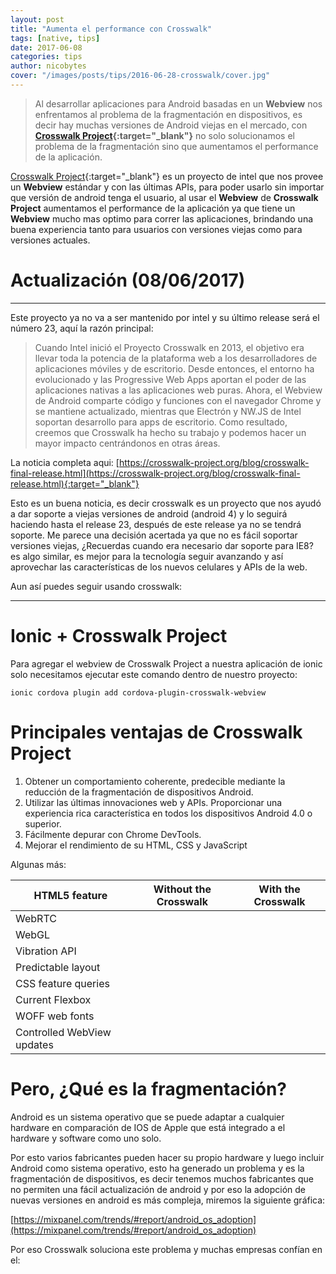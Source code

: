 ```yaml
---
layout: post
title: "Aumenta el performance con Crosswalk"
tags: [native, tips]  
date: 2017-06-08
categories: tips
author: nicobytes
cover: "/images/posts/tips/2016-06-28-crosswalk/cover.jpg"
---
```


> Al desarrollar aplicaciones para Android basadas en un **Webview** nos enfrentamos al problema de la fragmentación en dispositivos, es decir hay muchas versiones de Android viejas en el mercado, con **[Crosswalk Project](https://crosswalk-project.org/){:target="_blank"}** no solo solucionamos el problema de la fragmentación sino que aumentamos el performance de la aplicación.

<amp-img width="1746" height="934" layout="responsive" src="/images/posts/tips/2016-06-28-crosswalk/cover.jpg" alt="crosswalk"></amp-img>

[Crosswalk Project](https://crosswalk-project.org/){:target="_blank"} es un proyecto de intel que nos provee un **Webview** estándar y con las últimas APIs, para poder usarlo sin importar que versión de android tenga el usuario, al usar el **Webview** de **Crosswalk Project** aumentamos el performance de la aplicación ya que tiene un **Webview** mucho mas optimo para correr las aplicaciones, brindando una buena experiencia tanto para usuarios con versiones viejas como para versiones actuales.

# Actualización (08/06/2017)
<hr/>

Este proyecto ya no va a ser mantenido por intel y su último release será el número 23, aquí la razón principal:
 
> Cuando Intel inició el Proyecto Crosswalk en 2013, el objetivo era llevar toda la potencia de la plataforma web a los desarrolladores de aplicaciones móviles y de escritorio. Desde entonces, el entorno ha evolucionado y las Progressive Web Apps aportan el poder de las aplicaciones nativas a las aplicaciones web puras. Ahora, el Webview de Android comparte código y funciones con el navegador Chrome y se mantiene actualizado, mientras que Electrón y NW.JS de Intel soportan desarrollo para apps de escritorio. Como resultado, creemos que Crosswalk ha hecho su trabajo y podemos hacer un mayor impacto centrándonos en otras áreas.
 
La noticia completa aqui: [https://crosswalk-project.org/blog/crosswalk-final-release.html](https://crosswalk-project.org/blog/crosswalk-final-release.html){:target="_blank"} 
 
Esto es un buena noticia, es decir crosswalk es un proyecto que nos ayudó a dar soporte a viejas versiones de android (android 4) y lo seguirá haciendo hasta el release 23, después de este release ya no se tendrá soporte. Me parece una decisión acertada ya que no es fácil soportar versiones viejas, ¿Recuerdas cuando era necesario dar soporte para IE8? es algo similar, es mejor para la tecnología seguir avanzando y así aprovechar las características de los nuevos celulares y APIs de la web.


Aun así puedes seguir usando crosswalk:
 
<hr/>

# Ionic + Crosswalk Project

Para agregar el webview de Crosswalk Project a nuestra aplicación de ionic solo necesitamos ejecutar este comando dentro de nuestro proyecto:

```
ionic cordova plugin add cordova-plugin-crosswalk-webview
```

# Principales ventajas de Crosswalk Project

1. Obtener un comportamiento coherente, predecible mediante la reducción de la fragmentación de dispositivos Android.
1. Utilizar las últimas innovaciones web y APIs. Proporcionar una experiencia rica característica en todos los dispositivos Android 4.0 o superior.
1. Fácilmente depurar con Chrome DevTools.
1. Mejorar el rendimiento de su HTML, CSS y JavaScript

Algunas más:

<div class="table-responsive">
  <table class="table table-condensed">
    <thead> 
      <tr>
        <th>HTML5 feature</th> 
        <th>Without the Crosswalk</th> 
        <th>With the Crosswalk</th> 
      </tr> 
    </thead>
    <tbody>
      <tr>
        <td>WebRTC </td>
        <td><div class="icon icon-android-close"></div></td> 
        <td><div class="icon icon-android-done"></div></td>
      </tr>
      <tr>
        <td>WebGL</td>
        <td><div class="icon icon-android-close"></div></td> 
        <td><div class="icon icon-android-done"></div></td>
      </tr>
      <tr>
        <td>Vibration API</td>
        <td><div class="icon icon-android-close"></div></td> 
        <td><div class="icon icon-android-done"></div></td>
      </tr>
      <tr>
        <td>Predictable layout</td>
        <td><div class="icon icon-android-close"></div></td> 
        <td><div class="icon icon-android-done"></div></td>
      </tr>
      <tr>
        <td>CSS feature queries</td>
        <td><div class="icon icon-android-close"></div></td> 
        <td><div class="icon icon-android-done"></div></td>
      </tr>
      <tr>
        <td>Current Flexbox</td>
        <td><div class="icon icon-android-close"></div></td> 
        <td><div class="icon icon-android-done"></div></td>
      </tr>
      <tr>
        <td>WOFF web fonts</td>
        <td><div class="icon icon-android-close"></div></td> 
        <td><div class="icon icon-android-done"></div></td>
      </tr>
      <tr>
        <td>Controlled WebView updates</td>
        <td><div class="icon icon-android-close"></div></td> 
        <td><div class="icon icon-android-done"></div></td>
      </tr>
    </tbody>
  </table>
</div>

# Pero, ¿Qué es la fragmentación?

Android es un sistema operativo que se puede adaptar a cualquier hardware en comparación de IOS de Apple que está integrado a el hardware y software como uno solo. 

Por esto varios fabricantes pueden hacer su propio hardware y luego incluir Android como sistema operativo, esto ha generado un problema y es la fragmentación de dispositivos, es decir tenemos muchos fabricantes que no permiten una fácil actualización de android y por eso la adopción de nuevas versiones en android es más compleja, miremos la siguiente gráfica:

<amp-img width="1046" height="589" layout="responsive" src="/images/posts/tips/2016-06-28-crosswalk/screen1.png" alt="crosswalk"></amp-img>

[https://mixpanel.com/trends/#report/android_os_adoption](https://mixpanel.com/trends/#report/android_os_adoption)

Por eso Crosswalk soluciona este problema y muchas empresas confían en el:

<amp-img width="1091" height="436" layout="responsive" src="images/posts/tips/2016-06-28-crosswalk/screen.png" alt="crosswalk"></amp-img>
